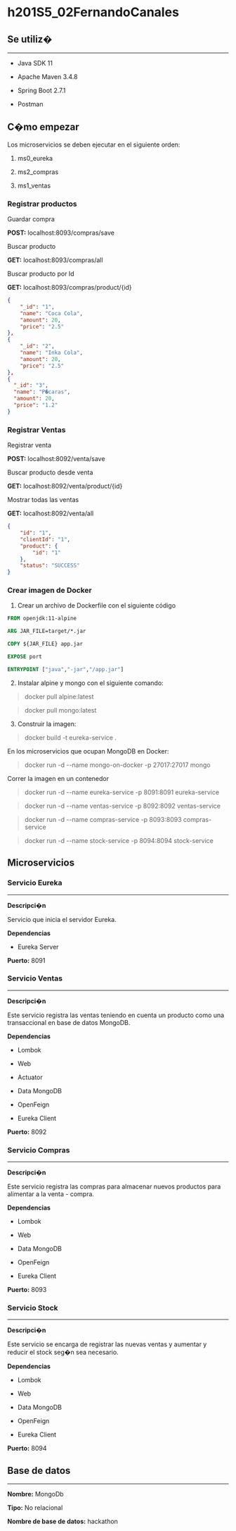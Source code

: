 # h201S5_02FernandoCanales

## Se utiliz�
---

- Java SDK 11

- Apache Maven 3.4.8

- Spring Boot 2.7.1

- Postman

## C�mo empezar

Los microservicios se deben ejecutar en el siguiente orden:

1. ms0_eureka

2. ms2_compras

3. ms1_ventas

### Registrar productos

Guardar compra

__POST:__ localhost:8093/compras/save

Buscar producto

__GET:__ localhost:8093/compras/all

Buscar producto por Id

__GET:__ localhost:8093/compras/product/{id}

```json
{
    "_id": "1",
    "name": "Coca Cola",
    "amount": 20,
    "price": "2.5"
},
{
    "_id": "2",
    "name": "Inka Cola",
    "amount": 20,
    "price": "2.5"
},
{
  "_id": "3",
  "name": "P�caras",
  "amount": 20,
  "price": "1.2"
}
```

### Registrar Ventas

Registrar venta

__POST:__ localhost:8092/venta/save

Buscar producto desde venta

__GET:__ localhost:8092/venta/product/{id}

Mostrar todas las ventas

__GET:__ localhost:8092/venta/all

```json
{
    "id": "1",
    "clientId": "1",
    "product": {
        "id": "1"
    },
    "status": "SUCCESS"
}
```

### Crear imagen de Docker

1. Crear un archivo de Dockerfile con el siguiente código

```dockerfile
FROM openjdk:11-alpine

ARG JAR_FILE=target/*.jar

COPY ${JAR_FILE} app.jar

EXPOSE port

ENTRYPOINT ["java","-jar","/app.jar"]
```

2. Instalar alpine y mongo con el siguiente comando:

> docker pull alpine:latest

> docker pull mongo:latest

3. Construir la imagen:

> docker build -t eureka-service .

En los microservicios que ocupan MongoDB en Docker:

> docker run -d --name mongo-on-docker -p 27017:27017 mongo

Correr la imagen en un contenedor

> docker run -d --name eureka-service -p 8091:8091 eureka-service

> docker run -d --name ventas-service -p 8092:8092 ventas-service

> docker run -d --name compras-service -p 8093:8093 compras-service

> docker run -d --name stock-service -p 8094:8094 stock-service

## Microservicios

### Servicio Eureka
---

__Descripci�n__

Servicio que inicia el servidor Eureka.

__Dependencias__

- Eureka Server

__Puerto:__ 8091

### Servicio Ventas
---

__Descripci�n__

Este servicio registra las ventas teniendo en cuenta un
producto como una transaccional en base de datos MongoDB.

__Dependencias__

- Lombok

- Web

- Actuator

- Data MongoDB

- OpenFeign

- Eureka Client

__Puerto:__ 8092

### Servicio Compras
---

__Descripci�n__

Este servicio registra las compras para almacenar nuevos productos
para alimentar a la venta - compra.

__Dependencias__

- Lombok

- Web

- Data MongoDB

- OpenFeign

- Eureka Client

__Puerto:__ 8093

### Servicio Stock
---

__Descripci�n__

Este servicio se encarga de registrar las nuevas ventas y aumentar
y reducir el stock seg�n sea necesario.

__Dependencias__

- Lombok

- Web

- Data MongoDB

- OpenFeign

- Eureka Client

__Puerto:__ 8094

## Base de datos
---

__Nombre:__ MongoDb

__Tipo:__ No relacional

__Nombre de base de datos:__ hackathon